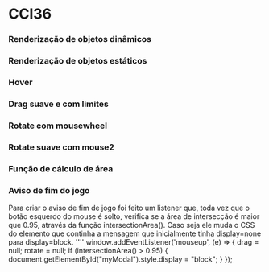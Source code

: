 # CCI36

### Renderização de objetos dinâmicos

### Renderização de objetos estáticos

### Hover

### Drag suave e com limites

### Rotate com mousewheel

### Rotate suave com mouse2

### Função de cálculo de área

### Aviso de fim do jogo
Para criar o aviso de fim de jogo foi feito um listener que, toda vez que o botão esquerdo do mouse é solto, verifica se a área de intersecção é maior que 0.95, através da função intersectionArea(). Caso seja ele muda o CSS do elemento que continha a mensagem que inicialmente tinha display=none para display=block.
''''
window.addEventListener('mouseup', (e) => {
    drag = null;
    rotate = null;
    if (intersectionArea() > 0.95) {
        document.getElementById("myModal").style.display = "block";
    }
});
